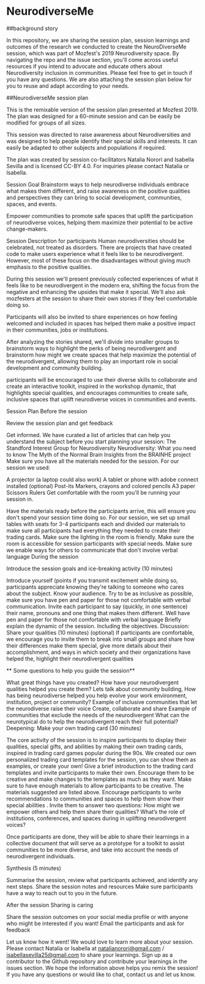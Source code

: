 # NeurodiverseMe

##background story 

In this repository, we are sharing the session plan, session learnings and outcomes of the research we conducted to create the NeuroDiverseMe session, which was part of Mozfest's 2019 Neurodiversity space. By navigating the repo and the issue section, you'll come across useful resources if you intend to advocate and educate others about Neurodiversity inclusion in communities. Please feel free to get in touch if you have any questions. We are also attaching the session plan below for you to reuse and adapt according to your needs. 

##NeurodiverseMe session plan 

This is the remixable version of the session plan presented at Mozfest 2019. The plan was designed for a 60-minute session and can be easily be modified for groups of all sizes.

This session was directed to raise awareness about Neurodiversities and was designed to help people identify their special skills and interests. It can easily be adapted to other subjects and populations if required.

The plan was created by session co-facilitators Natalia Norori and Isabella Sevilla and is licensed CC-BY 4.0. For inquiries please contact Natalia or Isabella.

Session Goal
Brainstorm ways to help neurodiverse individuals embrace what makes them different, and raise awareness on the positive qualities and perspectives they can bring to social development, communities, spaces, and events.

Empower communities to promote safe spaces that uplift the participation of neurodiverse voices, helping them maximize their potential to be active change-makers.

Session Description for participants
Human neurodiversities should be celebrated, not treated as disorders. There are projects that have created code to make users experience what it feels like to be neurodivergent. However, most of these focus on the disadvantages without giving much emphasis to the positive qualities.

During this session we'll present previously collected experiences of what it feels like to be neurodivergent in the modern era, shifting the focus from the negative and enhancing the upsides that make it special. We'll also ask mozfesters at the session to share their own stories if they feel comfortable doing so.

Participants will also be invited to share experiences on how feeling welcomed and included in spaces has helped them make a positive impact in their communities, jobs or institutions.

After analyzing the stories shared, we'll divide into smaller groups to brainstorm ways to highlight the perks of being neurodivergent and brainstorm how might we create spaces that help maximize the potential of the neurodivergent, allowing them to play an important role in social development and community building.

participants will be encouraged to use their diverse skills to collaborate and create an interactive toolkit, inspired in the workshop dynamic, that highlights special qualities, and encourages communities to create safe, inclusive spaces that uplift neurodiverse voices in communities and events.

Session Plan
Before the session

Review the session plan and get feedback

Get informed. We have curated a list of articles that can help you understand the subject before you start planning your session:
The Standford Interest Group for Neurodiversity
Neurodiversity: What you need to know
The Myth of the Normal Brain
Insights from the BRAINHE project
Make sure you have all the materials needed for the session. For our session we used:

A projector (a laptop could also work)
A tablet or phone with adobe connect installed (optional)
Post-its
Markers, crayons and colored pencils
A3 paper
Scissors
Rulers
Get comfortable with the room you'll be running your session in.

Have the materials ready before the participants arrive, this will ensure you don't spend your session time doing so.
For our session, we set up small tables with seats for 3-4 participants each and divided our materials to make sure all participants had everything they needed to create their trading cards.
Make sure the lighting in the room is friendly.
Make sure the room is accessible for session participants with special needs.
Make sure we enable ways for others to communicate that don't involve verbal language
During the session

Introduce the session goals and ice-breaking activity (10 minutes)

Introduce yourself (points if you transmit excitement while doing so, participants appreciate knowing they're talking to someone who cares about the subject.
Know your audience. Try to be as inclusive as possible, make sure you have pen and paper for those not comfortable with verbal communication.
Invite each participant to say (quickly, in one sentence) their name, pronouns and one thing that makes them different. Well have pen and paper for those not comfortable with verbal language
Briefly explain the dynamic of the session. Including the objectives.
Discussion: Share your qualities (10 minutes) (optional)
If participants are comfortable, we encourage you to invite them to break into small groups and share how their differences make them special, give more details about their accomplishment, and ways in which society and their organizations have helped the, highlight their neurodivergent qualities

** Some questions to help you guide the session**

What great things have you created? How have your neurodivergent qualities helped you create them?
Lets talk about community building, How has being neurodiverse helped you help evolve your work environment, institution, project or community?
Example of inclusive communities that let the neurodiverse raise their voice
Create, collaborate and share
Example of communities that exclude the needs of the neurodivergent
What can the neurotypical do to help the neurodivergent reach their full potential?
Deepening: Make your own trading card (30 minutes)

The core activity of the session is to inspire participants to display their qualities, special gifts, and abilities by making their own trading cards, inspired in trading card games popular during the 90s. We created our own personalized trading card templates for the session, you can show them as examples, or create your own!
Give a brief introduction to the trading card templates and invite participants to make their own. Encourage them to be creative and make changes to the templates as much as they want.
Make sure to have enough materials to allow participants to be creative. The materials suggested are listed above.
Encourage participants to write recommendations to communities and spaces to help them show their special abilities . Invite them to answer two questions:
How might we empower others and help them share their qualities?
What’s the role of institutions, conferences, and spaces during in uplifting neurodivergent voices?

Once participants are done, they will be able to share their learnings in a collective document that will serve as a prototype for a toolkit to assist communities to be more diverse, and take into account the needs of neurodivergent individuals.

Synthesis (5 minutes)

Summarise the session, review what participants achieved, and identify any next steps.
Share the session notes and resources
Make sure participants have a way to reach out to you in the future.

After the session
Sharing is caring

Share the session outcomes on your social media profile or with anyone who might be interested if you want!
Email the participants and ask for feedback

Let us know how it went!
We would love to learn more about your session. Please contact Natalia or Isabella at natalianorori@gmail.com / isabellasevilla25@gmail.com to share your learnings.
Sign up as a contributor to the Github repository and contribute your learnings in the issues section.
We hope the information above helps you remix the session! If you have any questions or would like to chat, contact us and let us know.
